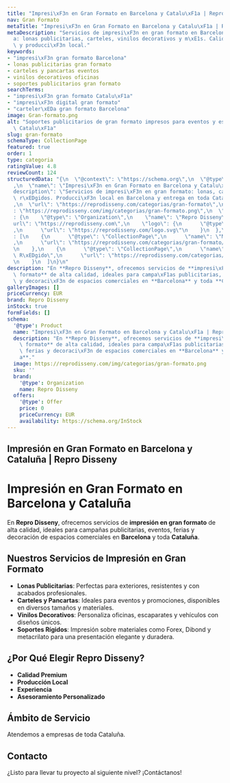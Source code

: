 ```yaml
---
title: "Impresi\xF3n en Gran Formato en Barcelona y Catalu\xF1a | Repro Disseny"
nav: Gran Formato
metaTitle: "Impresi\xF3n en Gran Formato en Barcelona y Catalu\xF1a | Repro Disseny"
metaDescription: "Servicios de impresi\xF3n en gran formato en Barcelona y Catalu\xF1\
  a: lonas publicitarias, carteles, vinilos decorativos y m\xE1s. Calidad premium\
  \ y producci\xF3n local."
keywords:
- "impresi\xF3n gran formato Barcelona"
- lonas publicitarias gran formato
- carteles y pancartas eventos
- vinilos decorativos oficinas
- soportes publicitarios gran formato
searchTerms:
- "impresi\xF3n gran formato Catalu\xF1a"
- "impresi\xF3n digital gran formato"
- "carteler\xEDa gran formato Barcelona"
image: Gran-formato.png
alt: "Soportes publicitarios de gran formato impresos para eventos y escaparates en\
  \ Catalu\xF1a"
slug: gran-formato
schemaType: CollectionPage
featured: true
order: 1
type: categoria
ratingValue: 4.8
reviewCount: 124
structuredData: "{\n  \"@context\": \"https://schema.org\",\n  \"@type\": \"CollectionPage\"\
  ,\n  \"name\": \"Impresi\xF3n en Gran Formato en Barcelona y Catalu\xF1a\",\n  \"\
  description\": \"Servicios de impresi\xF3n en gran formato: lonas, carteles, vinilos,\
  \ r\xEDgidos. Producci\xF3n local en Barcelona y entrega en toda Catalu\xF1a.\"\
  ,\n  \"url\": \"https://reprodisseny.com/categorias/gran-formato\",\n  \"image\"\
  : \"https://reprodisseny.com/img/categorias/gran-formato.png\",\n  \"provider\"\
  : {\n    \"@type\": \"Organization\",\n    \"name\": \"Repro Disseny\",\n    \"\
  url\": \"https://reprodisseny.com\",\n    \"logo\": {\n      \"@type\": \"ImageObject\"\
  ,\n      \"url\": \"https://reprodisseny.com/logo.svg\"\n    }\n  },\n  \"hasPart\"\
  : [\n    {\n      \"@type\": \"CollectionPage\",\n      \"name\": \"Material Flexible\"\
  ,\n      \"url\": \"https://reprodisseny.com/categorias/gran-formato/material-flexible\"\
  \n    },\n    {\n      \"@type\": \"CollectionPage\",\n      \"name\": \"Material\
  \ R\xEDgido\",\n      \"url\": \"https://reprodisseny.com/categorias/gran-formato/material-rigido\"\
  \n    }\n  ]\n}\n"
description: "En **Repro Disseny**, ofrecemos servicios de **impresi\xF3n en gran\
  \ formato** de alta calidad, ideales para campa\xF1as publicitarias, eventos, ferias\
  \ y decoraci\xF3n de espacios comerciales en **Barcelona** y toda **Catalu\xF1a**."
galleryImages: []
priceCurrency: EUR
brand: Repro Disseny
inStock: true
formFields: []
schema:
  '@type': Product
  name: "Impresi\xF3n en Gran Formato en Barcelona y Catalu\xF1a | Repro Disseny"
  description: "En **Repro Disseny**, ofrecemos servicios de **impresi\xF3n en gran\
    \ formato** de alta calidad, ideales para campa\xF1as publicitarias, eventos,\
    \ ferias y decoraci\xF3n de espacios comerciales en **Barcelona** y toda **Catalu\xF1\
    a**."
  image: https://reprodisseny.com/img/categorias/gran-formato.png
  sku: ''
  brand:
    '@type': Organization
    name: Repro Disseny
  offers:
    '@type': Offer
    price: 0
    priceCurrency: EUR
    availability: https://schema.org/InStock
---
```


## Impresión en Gran Formato en Barcelona y Cataluña | Repro Disseny

# Impresión en Gran Formato en Barcelona y Cataluña

En **Repro Disseny**, ofrecemos servicios de **impresión en gran formato** de alta calidad, ideales para campañas publicitarias, eventos, ferias y decoración de espacios comerciales en **Barcelona** y toda **Cataluña**.

## Nuestros Servicios de Impresión en Gran Formato

- **Lonas Publicitarias**: Perfectas para exteriores, resistentes y con acabados profesionales.
- **Carteles y Pancartas**: Ideales para eventos y promociones, disponibles en diversos tamaños y materiales.
- **Vinilos Decorativos**: Personaliza oficinas, escaparates y vehículos con diseños únicos.
- **Soportes Rígidos**: Impresión sobre materiales como Forex, Dibond y metacrilato para una presentación elegante y duradera.

## ¿Por Qué Elegir Repro Disseny?

- **Calidad Premium**
- **Producción Local**
- **Experiencia**
- **Asesoramiento Personalizado**

## Ámbito de Servicio

Atendemos a empresas de toda Cataluña.

## Contacto

¿Listo para llevar tu proyecto al siguiente nivel? ¡Contáctanos!
